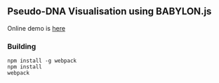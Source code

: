 ## Pseudo-DNA Visualisation using BABYLON.js

Online demo is [here](http://files.c75.in/pub/demo/babylon-dna/)

### Building

```
npm install -g webpack
npm install
webpack
```